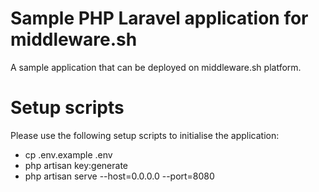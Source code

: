 # Sample PHP Laravel application for middleware.sh

A sample application that can be deployed on middleware.sh platform. 


# Setup scripts

Please use the following setup scripts to initialise the application:

- cp .env.example .env 
- php artisan key:generate
- php artisan serve --host=0.0.0.0 --port=8080
